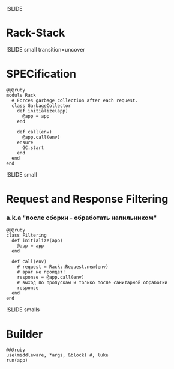 !SLIDE 
# Rack-Stack #

!SLIDE small transition=uncover
# SPECification

    @@@ruby
    module Rack
      # Forces garbage collection after each request.
      class GarbageCollector
        def initialize(app)
          @app = app
        end

        def call(env)
          @app.call(env)
        ensure
          GC.start
        end
      end
    end

!SLIDE small
# Request and Response Filtering
### a.k.a "после сборки - обработать напильником" ###

    @@@ruby
    class Filtering
      def initialize(app)
        @app = app
      end

      def call(env)
        # request = Rack::Request.new(env)
        # враг не пройдет!
        response = @app.call(env)
        # выход по пропускам и только после санитарной обработки
        response
      end
    end

!SLIDE smalls
# Builder

    @@@ruby
    use(middleware, *args, &block) #, luke
    run(app)

